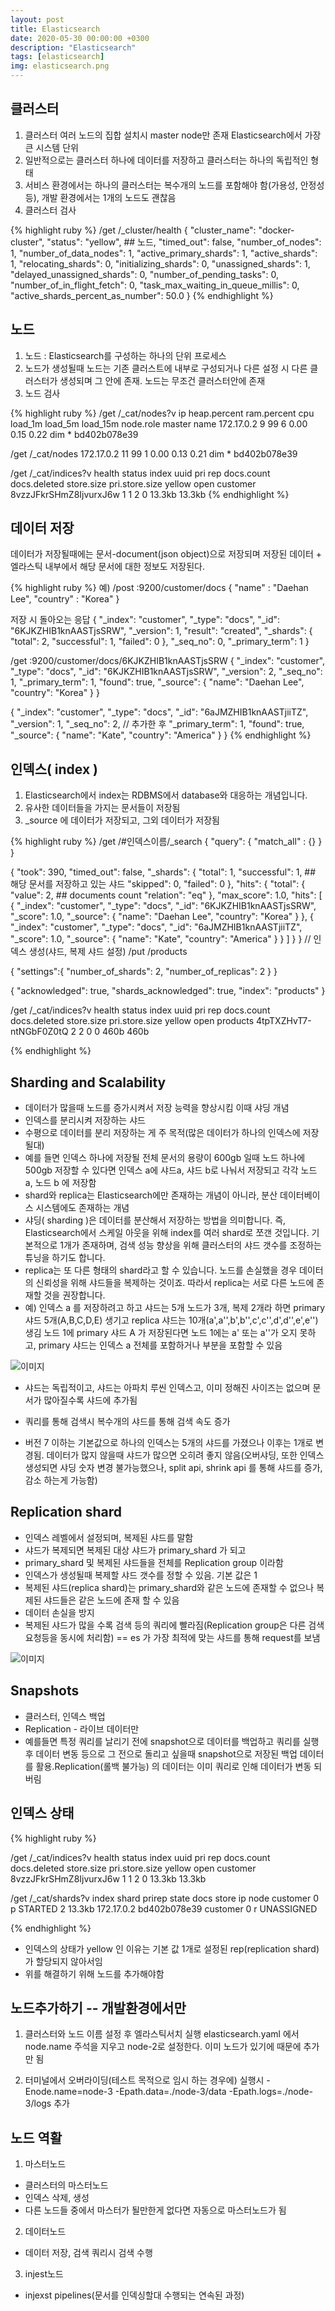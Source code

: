 ```yaml
---
layout: post
title: Elasticsearch
date: 2020-05-30 00:00:00 +0300
description: "Elasticsearch"
tags: [elasticsearch]
img: elasticsearch.png
---
```


## 클러스터

1. 클러스터 여러 노드의 집합 설치시 master node만 존재 Elasticsearch에서 가장 큰 시스템 단위
2. 일반적으로는 클러스터 하나에 데이터를 저장하고 클러스터는 하나의 독립적인 형태
3. 서비스 환경에서는 하나의 클러스터는 복수개의 노드를 포함해야 함(가용성, 안정성 등), 개발 환경에서는 1개의 노드도 괜찮음
4. 클러스터 검사

{% highlight ruby %}
/get /_cluster/health
{
    "cluster_name": "docker-cluster",
    "status": "yellow", ## 노드,
    "timed_out": false,
    "number_of_nodes": 1,
    "number_of_data_nodes": 1,
    "active_primary_shards": 1,
    "active_shards": 1,
    "relocating_shards": 0,
    "initializing_shards": 0,
    "unassigned_shards": 1,
    "delayed_unassigned_shards": 0,
    "number_of_pending_tasks": 0,
    "number_of_in_flight_fetch": 0,
    "task_max_waiting_in_queue_millis": 0,
    "active_shards_percent_as_number": 50.0
}
{% endhighlight %}

## 노드 

1. 노드 : Elasticsearch를 구성하는 하나의 단위 프로세스
2. 노드가 생성될때 노드는 기존 클러스트에 내부로 구성되거나 다른 설정 시 다른 클러스터가 생성되며 그 안에 존재. 노드는 무조건 클러스터안에 존재
3. 노드 검사

{% highlight ruby %}
/get /_cat/nodes?v
ip         heap.percent ram.percent cpu load_1m load_5m load_15m node.role master name
172.17.0.2            9          99   6    0.00    0.15     0.22 dim       *      bd402b078e39

/get /_cat/nodes
172.17.0.2 11 99 1 0.00 0.13 0.21 dim * bd402b078e39

/get /_cat/indices?v
health status index    uuid                   pri rep docs.count docs.deleted store.size pri.store.size
yellow open   customer 8vzzJFkrSHmZ8IjvurxJ6w   1   1          2            0     13.3kb         13.3kb
{% endhighlight %}


## 데이터 저장
데이터가 저장될때에는 문서-document(json object)으로 저장되며 저장된 데이터 + 엘라스틱 내부에서 해당 문서에 대한 정보도 저장된다.

{% highlight ruby %}
예)
/post  :9200/customer/docs
{
  "name" : "Daehan Lee",
  "country" : "Korea"
}

저장 시 돌아오는 응답
{
    "_index": "customer",
    "_type": "docs",
    "_id": "6KJKZHIB1knAASTjsSRW",
    "_version": 1,
    "result": "created",
    "_shards": {
        "total": 2,
        "successful": 1,
        "failed": 0
    },
    "_seq_no": 0,
    "_primary_term": 1
}


/get :9200/customer/docs/6KJKZHIB1knAASTjsSRW
{
  "_index": "customer",
  "_type": "docs",
  "_id": "6KJKZHIB1knAASTjsSRW",
  "_version": 2,
  "_seq_no": 1,
  "_primary_term": 1,
  "found": true,
  "_source": {
    "name": "Daehan Lee",
    "country": "Korea"
  }
}

{
  "_index": "customer",
  "_type": "docs",
  "_id": "6aJMZHIB1knAASTjiiTZ",
  "_version": 1,
  "_seq_no": 2,                // 추가한 후
  "_primary_term": 1,
  "found": true,
  "_source": {
    "name": "Kate",
    "country": "America"
  }
}
{% endhighlight %}



## 인덱스( index )
1. Elasticsearch에서 index는 RDBMS에서 database와 대응하는 개념입니다.
2. 유사한 데이터들을 가지는 문서들이 저장됨
3. _source 에 데이터가 저장되고, 그외 데이터가 저장됨

{% highlight ruby %}
/get /#인덱스이름/_search
{
	"query": {
		"match_all" : {}
	}
}

{
  "took": 390,
  "timed_out": false,
  "_shards": {
    "total": 1,
    "successful": 1,        ## 해당 문서를 저장하고 있는 샤드
    "skipped": 0,
    "failed": 0
  },
  "hits": {
    "total": {
      "value": 2,           ## documents count
      "relation": "eq"
    },
    "max_score": 1.0,
    "hits": [
      {
        "_index": "customer",
        "_type": "docs",
        "_id": "6KJKZHIB1knAASTjsSRW",
        "_score": 1.0,
        "_source": {
          "name": "Daehan Lee",
          "country": "Korea"
        }
      },
      {
        "_index": "customer",
        "_type": "docs",
        "_id": "6aJMZHIB1knAASTjiiTZ",
        "_score": 1.0,
        "_source": {
          "name": "Kate",
          "country": "America"
        }
      }
    ]
  }
}
// 인덱스 생성(샤드, 복제 샤드 설정)
/put /products

{
	"settings":{
		"number_of_shards": 2,
		"number_of_replicas": 2
	}
}

{
    "acknowledged": true,
    "shards_acknowledged": true,
    "index": "products"
}

/get /_cat/indices?v
health status index    uuid                   pri rep docs.count docs.deleted store.size pri.store.size
yellow open   products 4tpTXZHvT7-ntNGbF0Z0tQ   2   2          0            0       460b           460b


{% endhighlight %}


## Sharding and Scalability
* 데이터가 많을때 노드를 증가시켜서 저장 능력을 향상시킴 이때 샤딩 개념
* 인덱스를 분리시켜 저장하는 샤드
* 수평으로 데이터를 분리 저장하는 게 주 목적(많은 데이터가 하나의 인덱스에 저장될대)
* 예를 들면 인덱스 하나에 저장될 전체 문서의 용량이 600gb 일때 노드 하나에 500gb 저장할 수 있다면 인덱스 a에 샤드a, 샤드 b로 나눠서 저장되고 각각 노드 a, 노드 b 에 저장함
* shard와 replica는 Elasticsearch에만 존재하는 개념이 아니라, 분산 데이터베이스 시스템에도 존재하는 개념
* 샤딩( sharding )은 데이터를 분산해서 저장하는 방법을 의미합니다. 즉, Elasticsearch에서 스케일 아웃을 위해 index를 여러 shard로 쪼갠 것입니다. 기본적으로 1개가 존재하며, 검색 성능 향상을 위해 클러스터의 샤드 갯수를 조정하는 튜닝을 하기도 합니다.
* replica는 또 다른 형태의 shard라고 할 수 있습니다. 노드를 손실했을 경우 데이터의 신뢰성을 위해 샤드들을 복제하는 것이죠. 따라서 replica는 서로 다른 노드에 존재할 것을 권장합니다.
* 예) 인덱스 a 를 저장하려고 하고 샤드는 5개 노드가 3개, 복제 2개라 하면 primary 샤드 5개(A,B,C,D,E) 생기고 replica 샤드는 10개(a',a'',b',b'',c',c'',d',d'',e',e'') 생김 노드 1에 primary 샤드 A 가 저장된다면 노드 1에는 a' 또는 a''가 오지 못하고, primary 샤드는 인덱스 a 전체를 포함하거나 부분을 포함할 수 있음


![이미지]({{site.baseurl}}/assets/img/shards.png)   
   

* 샤드는 독립적이고, 샤드는 아파치 루씬 인덱스고, 이미 정해진 사이즈는 없으며 문서가 많아질수록 샤드에 추가됨
* 쿼리를 통해 검색시 복수개의 샤드를 통해 검색 속도 증가

* 버전 7 이하는 기본값으로 하나의 인덱스는 5개의 샤드를 가졌으나 이후는 1개로 변경됨. 데이터가 많지 않을때 샤드가 많으면 오히려 좋지 않음(오버샤딩, 또한 인덱스 생성되면 샤딩 숫자 변경 불가능했으나, split api, shrink api 를 통해 샤드를 증가,감소 하는게 가능함)

## Replication shard
* 인덱스 레벨에서 설정되며, 복제된 샤드를 말함
* 샤드가 복제되면 복제된 대상 샤드가 primary_shard 가 되고
* primary_shard 및 복제된 샤드들을 전체를 Replication group 이라함 
* 인덱스가 생성될때 복제할 샤드 갯수를 정할 수 있음. 기본 값은 1
* 복제된 샤드(replica shard)는 primary_shard와 같은 노드에 존재할 수 없으나 복제된 샤드들은 같은 노드에 존재 할 수 있음
* 데이터 손실을 방지
* 복제된 샤드가 많을 수록 검색 등의 쿼리에 빨라짐(Replication group은  다른 검색 요청등을 동시에 처리함) == es 가 가장 최적에 맞는 샤드를 통해 request를 보냄

![이미지]({{site.baseurl}}/assets/img/shards2.png)


## Snapshots
* 클러스터, 인덱스 백업
* Replication - 라이브 데이터만
* 예를들면 특정 쿼리를 날리기 전에 snapshot으로 데이터를 백업하고 쿼리를 실행 후 데이터 변동 등으로 그 전으로 돌리고 싶을때 snapshot으로 저장된 백업 데이터를 활용.Replication(롤백 불가능) 의 데이터는 이미 쿼리로 인해 데이터가 변동 되버림


## 인덱스 상태

{% highlight ruby %}

/get /_cat/indices?v
health status index    uuid                   pri rep docs.count docs.deleted store.size pri.store.size
yellow open   customer 8vzzJFkrSHmZ8IjvurxJ6w   1   1          2            0     13.3kb         13.3kb


/get /_cat/shards?v
index    shard prirep state      docs  store ip         node
customer 0     p      STARTED       2 13.3kb 172.17.0.2 bd402b078e39
customer 0     r      UNASSIGNED                        


{% endhighlight %}

* 인덱스의 상태가 yellow 인 이유는 기본 값 1개로 설정된 rep(replication shard)가 할당되지 않아서임
* 위를 해결하기 위해 노드를 추가해야함


## 노드추가하기 -- 개발환경에서만

1. 클러스터와 노드 이름 설정 후 엘라스틱서치 실행 elasticsearch.yaml 에서  node.name 주석을 지우고 node-2로 설정한다. 이미 노드가 있기에 때문에 추가만 됨

2. 터미널에서 오버라이딩(테스트 목적으로 임시 하는 경우에)
실행시 -Enode.name=node-3 -Epath.data=./node-3/data -Epath.logs=./node-3/logs 추가


## 노드 역활

1. 마스터노드
  * 클러스터의 마스터노드
  * 인덱스 삭제, 생성
  * 다른 노드들 중에서 마스터가 될만한게 없다면 자동으로 마스터노드가 됨


2. 데이터노드
  * 데이터 저장, 검색 쿼리시 검색 수행

3. injest노드
  * injexst pipelines(문서를 인덱싱할대 수행되는 연속된 과정)


